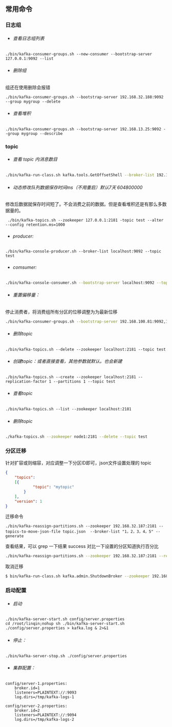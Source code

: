 

## 常用命令

### 日志组

- ###### 查看日志组列表

```shell
./bin/kafka-consumer-groups.sh --new-consumer --bootstrap-server 127.0.0.1:9092 --list
```

- ###### 删除组

组还在使用删除会报错

```shell
./bin/kafka-consumer-groups.sh --bootstrap-server 192.168.32.188:9092 --group mygroup --delete
```

- ###### 查看堆积

```shell
./bin/kafka-consumer-groups.sh --bootstrap-server 192.168.13.25:9092 --group mygroup --describe
```

### topic

- ###### 查看 topic 内消息数目

```sh
./bin/kafka-run-class.sh kafka.tools.GetOffsetShell --broker-list 192.168.13.33:9092  --topic  mytopic --time -1 --offsets 1 | awk -F  ":" '{sum += $3} END {print sum}'
```

- ###### 动态修改队列数据保存时间ms（不用重启）默认7天 604800000

修改后数据就保存时间短了。不会消费之前的数据。但是查看堆积还是有那么多数据量的。

```shell
 ./bin/kafka-topics.sh --zookeeper 127.0.0.1:2181 -topic test --alter --config retention.ms=1000
```

- ###### producer:

```shell
./bin/kafka-console-producer.sh --broker-list localhost:9092 --topic test
```

- ###### comsumer:

```sh
./bin/kafka-console-consumer.sh --bootstrap-server localhost:9092 --topic test --from-beginning
```

- ###### 重置偏移量：

停止消费者，将消费组所有分区的位移调整为为最新位移

```sh
./bin/kafka-consumer-groups.sh --bootstrap-server 192.168.100.81:9092,192.168.100.82:9092 --group mygroup --reset-offsets --all-topics --to-latest --execute
```

- ###### 删除topic

```shell
./bin/kafka-topics.sh --delete --zookeeper localhost:2181 --topic test
```

- ###### 创建topic：或者直接查看，其他参数就默认。也会新建

```shell
./bin/kafka-topics.sh --create --zookeeper localhost:2181 --replication-factor 1 --partitions 1 --topic test
```

- ###### 查看topic

```shell
./bin/kafka-topics.sh --list --zookeeper localhost:2181
```

- ###### 删除topic

```sh
./kafka-topics.sh --zookeeper node1:2181 --delete --topic test
```

### 分区迁移

针对扩容或则缩容，对应调整一下分区ID即可，json文件设置处理的 topic

```json
{
    "topics":
    [{
            "topic": "mytopic"
        }
    ],
    "version": 1
}

```

迁移命令

```shell
./bin/kafka-reassign-partitions.sh --zookeeper 192.168.32.187:2181 --topics-to-move-json-file topic.json  --broker-list "1，2，3，4，5" --generate
```

查看结果，可以 grep 一下结果 success 对比一下设置的分区知道执行百分比

```sh
./bin/kafka-reassign-partitions.sh --zookeeper 192.168.32.187:2181 --reassignment-json-file topic.json  --verify  
```

取消迁移

```sh
$ bin/kafka-run-class.sh kafka.admin.ShutdownBroker --zookeeper 192.168.2.225:2181 --broker ${brokerId} --num.retries 3 --retry.interval.ms 60 
```



### 启动配置

- ###### 启动

```shell
./bin/kafka-server-start.sh config/server.properties
cd /root/linqin;nohup sh ./bin/kafka-server-start.sh ./config/server.properties > kafka.log & 2>&1
```

- ###### 停止：

```shell
./bin/kafka-server-stop.sh ./config/server.properties 
```

- ###### 集群配置：

```shell
config/server-1.properties:
    broker.id=1
    listeners=PLAINTEXT://:9093
    log.dirs=/tmp/kafka-logs-1

config/server-2.properties:
    broker.id=2
    listeners=PLAINTEXT://:9094
    log.dirs=/tmp/kafka-logs-2
```

